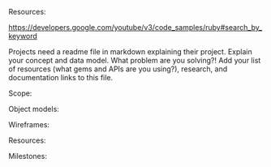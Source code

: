 Resources:

https://developers.google.com/youtube/v3/code_samples/ruby#search_by_keyword

Projects need a readme file in markdown explaining their project. Explain your concept and data model. What problem are you solving?! Add your list of resources (what gems and APIs are you using?), research, and documentation links to this file.


Scope:

Object models:

Wireframes:

Resources:

Milestones:

